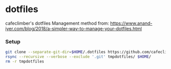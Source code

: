 # dotfiles
cafeclimber's dotfiles
Management method from: https://www.anand-iyer.com/blog/2018/a-simpler-way-to-manage-your-dotfiles.html

### Setup
```bash
git clone --separate-git-dir=$HOME/.dotfiles https://github.com/cafeclimber/.dotfiles.git tmpdotfiles
rsync --recursive --verbose --exclude '.git' tmpdotfiles/ $HOME/
rm -r tmpdotfiles
```
